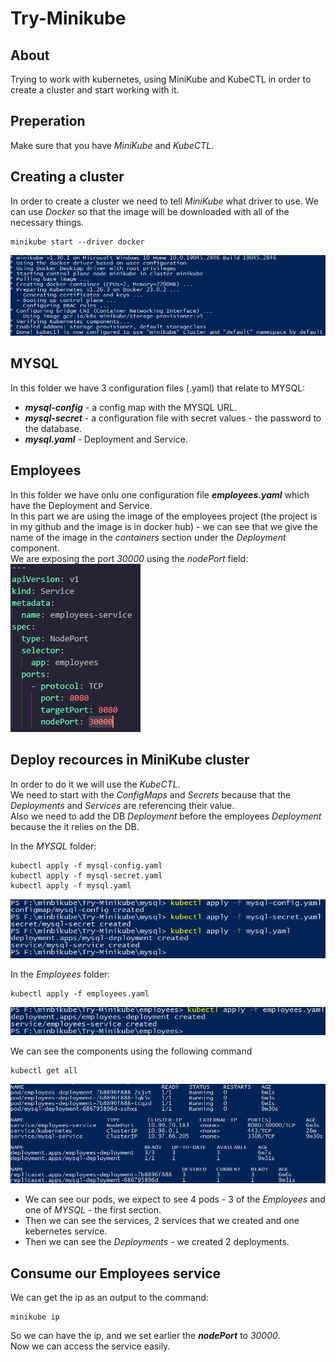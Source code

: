 # Try-Minikube

## About

Trying to work with kubernetes, using MiniKube and KubeCTL in order to create a cluster and start working with it.

## Preperation

Make sure that you have *MiniKube* and *KubeCTL*.

## Creating a cluster

In order to create a cluster we need to tell *MiniKube* what driver to use. We can use *Docker* so that the image will be downloaded with all of the necessary things.

```ssh
minikube start --driver docker
```

![Minikube start](./images-for-readme/minikube_start.png)

## MYSQL

In this folder we have 3 configuration files (.yaml) that relate to MYSQL:

* ***mysql-config*** - a config map with the MYSQL URL.
* ***mysql-secret*** - a configuration file with secret values -  the password to the database.
* ***mysql.yaml*** - Deployment and Service.

## Employees

In this folder we have onlu one configuration file ***employees.yaml*** which have the Deployment and Service.<br>
In this part we are using the image of the employees project (the project is in my github and the image is in docker hub) - we can see that we give the name of the image in the *containers* section under the *Deployment* component.<br>
We are exposing the port *30000* using the *nodePort* field:
![Minikube exposing employees](./images-for-readme/exposing_employee_port.png)

## Deploy recources in MiniKube cluster
In order to do it we will use the *KubeCTL*.<br>
We need to start with the *ConfigMaps* and *Secrets* because that the *Deployments* and *Services* are referencing their value.<br>
Also we need to add the DB *Deployment* before the employees *Deployment* because the it relies on the DB.

In the *MYSQL* folder:
```ssh
kubectl apply -f mysql-config.yaml
kubectl apply -f mysql-secret.yaml
kubectl apply -f mysql.yaml
```
![Minikube deploy MYSQL](./images-for-readme/minikube_deploy_mysql.png)

In the *Employees* folder:
```ssh
kubectl apply -f employees.yaml
```
![Minikube deploy Employees](./images-for-readme/minikube_deploy_employees.png)

We can see the components using the following command
```ssh
kubectl get all
```
![KubeCTL get all](./images-for-readme/get_all.png)

* We can see our pods, we expect to see 4 pods - 3 of the *Employees* and one of *MYSQL* - the first section.
* Then we can see the services, 2 services that we created and one kebernetes service.
* Then we can see the *Deployments* - we created 2 deployments.

## Consume our Employees service
We can get the ip as an output to the command:
```ssh
minikube ip
```
So we can have the ip, and we set earlier the ***nodePort*** to *30000*.<br>
Now we can access the service easily.